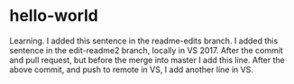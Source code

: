 # hello-world
Learning.  I added this sentence in the readme-edits branch.
I added this sentence in the edit-readme2 branch, locally in VS 2017.
After the commit and pull request, but before the merge into master I add this line.
After the above commit, and push to remote in VS, I add another line in VS.